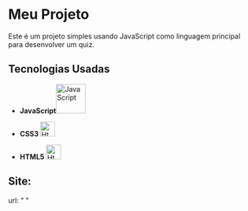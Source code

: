 # Meu Projeto

Este é um projeto simples usando JavaScript como linguagem principal para desenvolver um quiz.

## Tecnologias Usadas

- **JavaScript**<img src="https://www.freepnglogos.com/uploads/javascript-png/javascript-logo-transparent-logo-javascript-images-3.png" alt="JavaScript" width="60">


- **CSS3** <img src="https://upload.wikimedia.org/wikipedia/commons/thumb/6/62/CSS3_logo.svg/2048px-CSS3_logo.svg.png" alt="Html" width="30">


- **HTML5** <img src="https://upload.wikimedia.org/wikipedia/commons/thumb/6/62/CSS3_logo.svg/2048px-CSS3_logo.svg.png" alt="Html" width="30">

## Site:
url: " "


